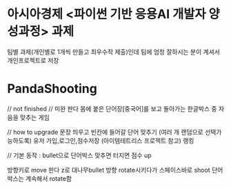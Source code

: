 # 아시아경제 <파이썬 기반 응용AI 개발자 양성과정> 과제
팀별 과제(개인별로 1개씩 만들고 최우수작 제출)인데 팀에 엄청 잘하시는 분이 계셔서 개인프로젝트로 저장

# PandaShooting

// not finished 
// 미완
판다 몸에 붙은 단어장[중국어]를 보고 돌아가는 한글박스 중 자음을 맞추는 게임

// how to upgrade
문장 띄우고 빈칸에 들어갈 단어 맞추기 (여러 개 랜덤으로 선택가능하도록)
유저 가입,로그인,점수저장 (아이템테트리스 프로젝트 참고)
랭킹

// 기본 동작 : bullet으로 단어박스 맞추면 터지면 점수 up

방향키로 move 판다 
z로 대나무bullet 방향 rotate시키다가 
스페이스바로 shoot
단어박스는 계속해서 rotate함




